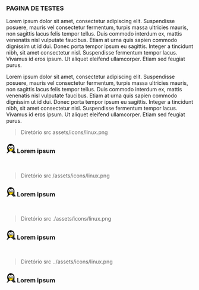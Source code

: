 
### PAGINA DE TESTES

Lorem ipsum dolor sit amet, consectetur adipiscing elit. Suspendisse posuere, mauris vel consectetur fermentum, turpis massa ultricies mauris, non sagittis lacus felis tempor tellus. Duis commodo interdum ex, mattis venenatis nisl vulputate faucibus. Etiam at urna quis sapien commodo dignissim ut id dui. Donec porta tempor ipsum eu sagittis. Integer a tincidunt nibh, sit amet consectetur nisl. Suspendisse fermentum tempor lacus. Vivamus id eros ipsum. Ut aliquet eleifend ullamcorper. Etiam sed feugiat purus.

Lorem ipsum dolor sit amet, consectetur adipiscing elit. Suspendisse posuere, mauris vel consectetur fermentum, turpis massa ultricies mauris, non sagittis lacus felis tempor tellus. Duis commodo interdum ex, mattis venenatis nisl vulputate faucibus. Etiam at urna quis sapien commodo dignissim ut id dui. Donec porta tempor ipsum eu sagittis. Integer a tincidunt nibh, sit amet consectetur nisl. Suspendisse fermentum tempor lacus. Vivamus id eros ipsum. Ut aliquet eleifend ullamcorper. Etiam sed feugiat purus.


> Diretório src assets/icons/linux.png

### <img width="25" height="" src="assets/icons/linux.png"> Lorem ipsum

<br>

> Diretório src /assets/icons/linux.png

### <img width="25" height="" src="/assets/icons/linux.png"> Lorem ipsum

<br>

> Diretório src ./assets/icons/linux.png

### <img width="25" height="" src="./assets/icons/linux.png"> Lorem ipsum

<br>

> Diretório src ../assets/icons/linux.png

### <img width="25" height="" src="../assets/icons/linux.png"> Lorem ipsum

<br>

